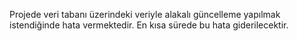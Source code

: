 Projede veri tabanı üzerindeki veriyle alakalı güncelleme yapılmak istendiğinde hata vermektedir. En kısa sürede bu hata giderilecektir.